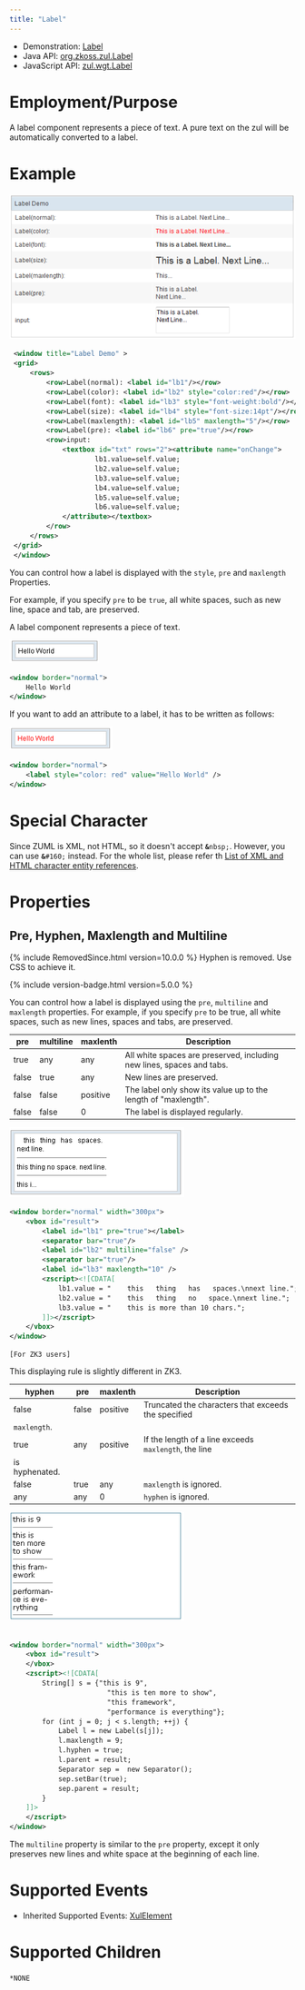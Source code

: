 ```yaml
---
title: "Label"
---
```



- Demonstration: [Label](http://www.zkoss.org/zkdemo/input/form_sample)
- Java API: [org.zkoss.zul.Label](https://www.zkoss.org/javadoc/latest/zk/org/zkoss/zul/Label.html)
- JavaScript API: [zul.wgt.Label](https://www.zkoss.org/javadoc/latest/jsdoc/classes/zul.wgt.Label.html)


# Employment/Purpose

A label component represents a piece of text. A pure text on the zul
will be automatically converted to a label.

# Example

![](/zk_component_ref/images/ZKComRef_Label.PNG)

```xml
 <window title="Label Demo" >
 <grid>
     <rows>
         <row>Label(normal): <label id="lb1"/></row>
         <row>Label(color): <label id="lb2" style="color:red"/></row>
         <row>Label(font): <label id="lb3" style="font-weight:bold"/></row>
         <row>Label(size): <label id="lb4" style="font-size:14pt"/></row>
         <row>Label(maxlength): <label id="lb5" maxlength="5"/></row>
         <row>Label(pre): <label id="lb6" pre="true"/></row>
         <row>input:
             <textbox id="txt" rows="2"><attribute name="onChange">
                     lb1.value=self.value;
                     lb2.value=self.value;
                     lb3.value=self.value;
                     lb4.value=self.value;
                     lb5.value=self.value;
                     lb6.value=self.value;
             </attribute></textbox>
         </row>
     </rows>
 </grid>
 </window>
```

You can control how a label is displayed with the `style`, `pre` and
`maxlength` Properties.

For example, if you specify `pre` to be `true`, all white spaces, such
as new line, space and tab, are preserved.

A label component represents a piece of text.

![](/zk_component_ref/images/ZKComRef_Label_Example2.png)

```xml
<window border="normal"> 
    Hello World
</window>
```

If you want to add an attribute to a label, it has to be written as
follows:

![](/zk_component_ref/images/ZKComRef_Label_Example3.png)

```xml
<window border="normal">
    <label style="color: red" value="Hello World" />
</window>
```

# Special Character

Since ZUML is XML, not HTML, so it doesn't accept
<strong>`&`</strong>`nbsp;`. However, you can use
<strong>`&`</strong>`#160;` instead. For the whole list, please refer th
[List of XML and HTML character entity references](https://en.wikipedia.org/wiki/List_of_XML_and_HTML_character_entity_references).

# Properties

## Pre, Hyphen, Maxlength and Multiline

{% include RemovedSince.html version=10.0.0 %} Hyphen is removed. Use CSS to
achieve it.

{% include version-badge.html version=5.0.0 %}

You can control how a label is displayed using the `pre`, `multiline`
and `maxlength` properties. For example, if you specify `pre` to be
true, all white spaces, such as new lines, spaces and tabs, are
preserved.

| pre | multiline | maxlenth | Description |
|-----|-----------|----------|-------------|
| true | any | any | All white spaces are preserved, including new lines, spaces and tabs. |
| false | true | any | New lines are preserved. |
| false | false | positive | The label only show its value up to the length of "maxlength". |
| false | false | 0 | The label is displayed regularly. |

![](/zk_component_ref/images/ZKComRef_Label_Text_ZK5.png)

```xml
<window border="normal" width="300px">
    <vbox id="result">
        <label id="lb1" pre="true"></label>
        <separator bar="true"/>
        <label id="lb2" multiline="false" />
        <separator bar="true"/>
        <label id="lb3" maxlength="10" />
        <zscript><![CDATA[
            lb1.value = "    this   thing   has   spaces.\nnext line.";
            lb2.value = "    this   thing   no   space.\nnext line.";
            lb3.value = "    this is more than 10 chars.";
        ]]></zscript>
    </vbox>
</window>
```

`[For ZK3 users]`

This displaying rule is slightly different in ZK3.

| hyphen | pre | maxlenth | Description |
|---|---|---|---|
| false | false | positive | Truncated the characters that exceeds the specified
`maxlength`. |
| true | any | positive | If the length of a line exceeds `maxlength`, the line
is hyphenated. |
| false | true | any | `maxlength` is ignored. |
| any | any | 0 | `hyphen` is ignored. |

![](/zk_component_ref/images/ZKComRef_Label_Text_ZK3.png)

```xml
 
<window border="normal" width="300px">
    <vbox id="result">
    </vbox>
    <zscript><![CDATA[
        String[] s = {"this is 9", 
                        "this is ten more to show",
                        "this framework", 
                        "performance is everything"};
        for (int j = 0; j < s.length; ++j) {
            Label l = new Label(s[j]);
            l.maxlength = 9;
            l.hyphen = true;
            l.parent = result;
            Separator sep =  new Separator();
            sep.setBar(true);
            sep.parent = result;
        }
    ]]>
    </zscript>
</window>
```

The `multiline` property is similar to the `pre` property, except it
only preserves new lines and white space at the beginning of each line.

# Supported Events

- Inherited Supported Events: [ XulElement]({{site.baseurl}}/zk_component_ref/xulelement#Supported_Events)

# Supported Children

`*NONE`

